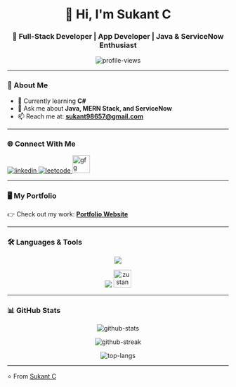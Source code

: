 <!-- Modern GitHub Profile README -->

<h1 align="center">👋 Hi, I'm Sukant C</h1>
<h3 align="center">🚀 Full-Stack Developer | App Developer | Java & ServiceNow Enthusiast</h3>

<p align="center">
  <img src="https://komarev.com/ghpvc/?username=sukant43&label=Profile%20Views&color=0e75b6&style=flat" alt="profile-views" />
</p>

---

### 🌟 About Me
- 🌱 Currently learning **C#**
- 💬 Ask me about **Java, MERN Stack, and ServiceNow**
- 📫 Reach me at: **sukant98657@gmail.com**

---

### 🌐 Connect With Me
<p align="left">
  <a href="https://www.linkedin.com/in/sukant-c-b6bba4317/" target="_blank">
    <img src="https://skillicons.dev/icons?i=linkedin" alt="linkedin" />
  </a>
  <a href="https://leetcode.com/u/sukant_1947/" target="_blank">
    <img src="https://skillicons.dev/icons?i=leetcode" alt="leetcode" />
  </a>
  <a href="https://www.geeksforgeeks.org/user/sukant_2005/" target="_blank">
    <img src="https://img.icons8.com/color/48/000000/GeeksforGeeks.png" width="40" height="40" alt="gfg"/>
  </a>
</p>

---

### 🖥️ My Portfolio
👉 Check out my work: [**Portfolio Website**](https://portfolio-sukant.netlify.app/)

---

### 🛠️ Languages & Tools
<p align="center">
  <img src="https://skillicons.dev/icons?i=html,css,js,java,react,nodejs,express,mongodb,mysql,docker,postman,figma,tailwind" />
</p>

<p align="center">
  <img src="https://skillicons.dev/icons?i=git,github,servicenow" />
  <img src="https://zustand-demo.pmnd.rs/logo192.png" width="40" height="40" alt="zustand" />
</p>

---

### 📊 GitHub Stats
<p align="center">
  <img src="https://github-readme-stats.vercel.app/api?username=sukant43&show_icons=true&theme=tokyonight" alt="github-stats" />
</p>

<p align="center">
  <img src="https://github-readme-streak-stats.herokuapp.com/?user=sukant43&theme=tokyonight" alt="github-streak" />
</p>

<p align="center">
  <img src="https://github-readme-stats.vercel.app/api/top-langs?username=sukant43&show_icons=true&locale=en&layout=compact&theme=tokyonight" alt="top-langs" />
</p>

---

⭐️ From [Sukant C](https://github.com/sukant43)
